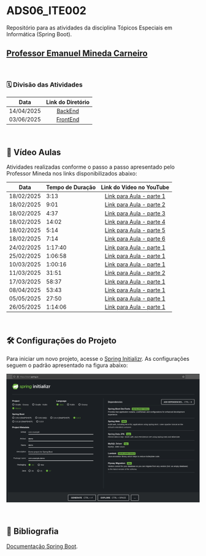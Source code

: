 
# ADS06_ITE002

Repositório para as atividades da disciplina Tópicos Especiais em Informática (Spring Boot).

## <a href="https://github.com/mineda" target="Mineda"> Professor Emanuel Mineda Carneiro </a>


<br>

### :spiral_calendar: Divisão das Atividades

| Data | Link do Diretório |
|:----------:|:-------------------------------------------------:|
| 14/04/2025 | [BackEnd](https://github.com/ClaudiaCBS/ADS06_ITE002/tree/main/backend/prova-01/README.md) |
| 03/06/2025 | [FrontEnd](https://github.com/ClaudiaCBS/ADS06_ITE002/tree/main/frontend/backvue/README.md) |



<br>


## :movie_camera: Vídeo Aulas

Atividades realizadas conforme o passo a passo apresentado pelo Professor Mineda nos links disponibilizados abaixo:

| Data | Tempo de Duração | Link do Vídeo no YouTube |
|:----------:|:-----------------------|:-------------------------------------------------:|
| 18/02/2025 | 3:13  | [Link para Aula - parte 1](https://youtu.be/tmj-C3HqQOU) |
| 18/02/2025 | 9:01  | [Link para Aula - parte 2](https://youtu.be/RbdDPcu0NYA) |
| 18/02/2025 | 4:37  | [Link para Aula - parte 3](https://youtu.be/76W0w0cByyI) |
| 18/02/2025 | 14:02  | [Link para Aula - parte 4](https://youtu.be/jB-rKExlf4s) |
| 18/02/2025 | 5:14  | [Link para Aula - parte 5](https://youtu.be/tjRzzQRUzKo) |
| 18/02/2025 | 7:14  | [Link para Aula - parte 6](https://youtu.be/0fL0ue-5spk) |
| 24/02/2025 | 1:17:40  | [Link para Aula - parte 1](https://youtu.be/26G6uWGVbkk) |
| 25/02/2025 | 1:06:58  | [Link para Aula - parte 1](https://youtu.be/7BIuw57aBAA) |
| 10/03/2025 | 1:00:16  | [Link para Aula - parte 1](https://youtu.be/a9wyZUjRf-8) |
| 11/03/2025 | 31:51  | [Link para Aula - parte 2](https://youtu.be/kIgIhjNjLLQ) |
| 17/03/2025 | 58:37  | [Link para Aula - parte 1](https://youtu.be/XjRvtIJCdfE) |
| 08/04/2025 | 53:43  | [Link para Aula - parte 1](https://youtu.be/Yzrecs4agn0) |
| 05/05/2025 | 27:50  | [Link para Aula - parte 1](https://youtu.be/568TZmK3-9c) |
| 26/05/2025 | 1:14:06  | [Link para Aula - parte 1](https://youtu.be/74Vl_3QJixQ) |


<br>

## :hammer_and_wrench: Configurações do Projeto

Para iniciar um novo projeto, acesse o [Spring Initializr](https://start.spring.io/). As configurações seguem o padrão apresentado na figura abaixo:

<p align="center">
      <img src="/docs/Spring_Boot_Configuracao.png" alt="Configuração Spring Initializr">
    
</p>


<br>


## :book: Bibliografia  
[Documentação Spring Boot](https://spring.io/projects/spring-boot).
 <br>


